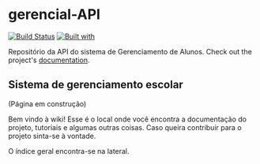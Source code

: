# gerencial-API

[![Build Status](https://travis-ci.org/Non-Devs/gerencial-API.svg?branch=master)](https://travis-ci.org/Non-Devs/gerencial-API)
[![Built with](https://img.shields.io/badge/Built_with-Cookiecutter_Django_Rest-F7B633.svg)](https://github.com/agconti/cookiecutter-django-rest)

Repositório da API do sistema de Gerenciamento de Alunos. Check out the project's [documentation](http://Non-Devs.github.io/gerencial-API/).

## **Sistema de gerenciamento escolar**	

(Página em construção)

Bem vindo à wiki! Esse é o local onde você encontra a documentação do projeto, tutoriais e algumas outras coisas. Caso queira contribuir para o projeto sinta-se à vontade. 

O índice geral encontra-se na lateral.

<!-- 
# Pré-requisitos

- [Docker](https://docs.docker.com/docker-for-mac/install/)  
- [Travis CLI](http://blog.travis-ci.com/2013-01-14-new-client/)
- [Heroku Toolbelt](https://toolbelt.heroku.com/)


# Inicializando o 

Start the dev server for local development:

```bash
docker-compose up
```

Create a superuser to login to the admin:

```bash
docker-compose run --rm web ./manage.py createsuperuser
```


# Continuous Deployment

Deployment automated via Travis. When builds pass on the master or qa branch, Travis will deploy that branch to Heroku. Enable this by:

Creating the production sever:

```
heroku create API-prod --remote prod && \
    heroku addons:create newrelic:wayne --app API-prod && \
    heroku addons:create heroku-postgresql:hobby-dev --app API-prod && \
    heroku config:set DJANGO_SECRET=`openssl rand -base64 32` \
        DJANGO_AWS_ACCESS_KEY_ID="Add your id" \
        DJANGO_AWS_SECRET_ACCESS_KEY="Add your key" \
        DJANGO_AWS_STORAGE_BUCKET_NAME="API-prod" \
        --app API-prod
```

Creating the qa sever:

```
heroku create `API-qa --remote qa && \
    heroku addons:create newrelic:wayne && \
    heroku addons:create heroku-postgresql:hobby-dev && \
    heroku config:set DJANGO_SECRET=`openssl rand -base64 32` \
        DJANGO_AWS_ACCESS_KEY_ID="Add your id" \
        DJANGO_AWS_SECRET_ACCESS_KEY="Add your key" \
        DJANGO_AWS_STORAGE_BUCKET_NAME="API-qa" \
```

Securely add your heroku credentials to travis so it can automatically deploy your changes.

```bash
travis encrypt HEROKU_AUTH_TOKEN="$(heroku auth:token)" --add
```

Commit your changes and push to master and qa to trigger your first deploys:

```bash
git commit -m "ci(travis): added heroku credentials" && \
git push origin master && \
git checkout -b qa && \
git push -u origin qa
```
You're ready to continuously ship! ✨ 💅 🛳
-->